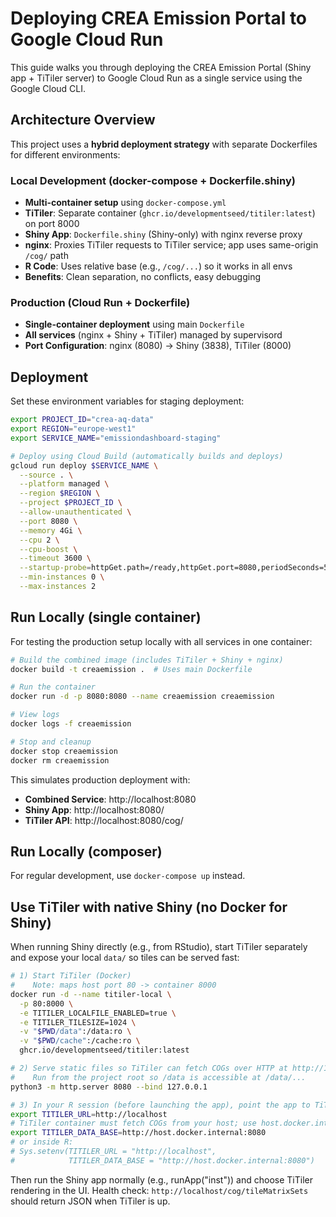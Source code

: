 # Deploying CREA Emission Portal to Google Cloud Run

This guide walks you through deploying the CREA Emission Portal (Shiny app + TiTiler server) to Google Cloud Run as a single service using the Google Cloud CLI.


## Architecture Overview

This project uses a **hybrid deployment strategy** with separate Dockerfiles for different environments:

### Local Development (docker-compose + Dockerfile.shiny)
- **Multi-container setup** using `docker-compose.yml`
- **TiTiler**: Separate container (`ghcr.io/developmentseed/titiler:latest`) on port 8000
- **Shiny App**: `Dockerfile.shiny` (Shiny-only) with nginx reverse proxy
 - **nginx**: Proxies TiTiler requests to TiTiler service; app uses same-origin `/cog/` path
 - **R Code**: Uses relative base (e.g., `/cog/...`) so it works in all envs
- **Benefits**: Clean separation, no conflicts, easy debugging

### Production (Cloud Run + Dockerfile)
- **Single-container deployment** using main `Dockerfile`
- **All services** (nginx + Shiny + TiTiler) managed by supervisord
- **Port Configuration**: nginx (8080) → Shiny (3838), TiTiler (8000)


## Deployment

Set these environment variables for staging deployment:

```bash
export PROJECT_ID="crea-aq-data"
export REGION="europe-west1"
export SERVICE_NAME="emissiondashboard-staging"

# Deploy using Cloud Build (automatically builds and deploys)
gcloud run deploy $SERVICE_NAME \
  --source . \
  --platform managed \
  --region $REGION \
  --project $PROJECT_ID \
  --allow-unauthenticated \
  --port 8080 \
  --memory 4Gi \
  --cpu 2 \
  --cpu-boost \
  --timeout 3600 \
  --startup-probe=httpGet.path=/ready,httpGet.port=8080,periodSeconds=5,timeoutSeconds=2,failureThreshold=120 \
  --min-instances 0 \
  --max-instances 2
```


## Run Locally (single container)

For testing the production setup locally with all services in one container:

```bash
# Build the combined image (includes TiTiler + Shiny + nginx)
docker build -t creaemission .  # Uses main Dockerfile

# Run the container
docker run -d -p 8080:8080 --name creaemission creaemission

# View logs
docker logs -f creaemission

# Stop and cleanup
docker stop creaemission
docker rm creaemission
```
This simulates production deployment with:
- **Combined Service**: http://localhost:8080
- **Shiny App**: http://localhost:8080/
- **TiTiler API**: http://localhost:8080/cog/

## Run Locally (composer)
For regular development, use `docker-compose up` instead.

## Use TiTiler with native Shiny (no Docker for Shiny)
When running Shiny directly (e.g., from RStudio), start TiTiler separately and expose your local `data/` so tiles can be served fast:

```bash
# 1) Start TiTiler (Docker)
#    Note: maps host port 80 -> container 8000
docker run -d --name titiler-local \
  -p 80:8000 \
  -e TITILER_LOCALFILE_ENABLED=true \
  -e TITILER_TILESIZE=1024 \
  -v "$PWD/data":/data:ro \
  -v "$PWD/cache":/cache:ro \
  ghcr.io/developmentseed/titiler:latest

# 2) Serve static files so TiTiler can fetch COGs over HTTP at http://127.0.0.1:8080/data/
#    Run from the project root so /data is accessible at /data/...
python3 -m http.server 8080 --bind 127.0.0.1

# 3) In your R session (before launching the app), point the app to TiTiler
export TITILER_URL=http://localhost
# TiTiler container must fetch COGs from your host; use host.docker.internal on macOS
export TITILER_DATA_BASE=http://host.docker.internal:8080
# or inside R:
# Sys.setenv(TITILER_URL = "http://localhost",
#            TITILER_DATA_BASE = "http://host.docker.internal:8080")
```

Then run the Shiny app normally (e.g., runApp("inst")) and choose TiTiler rendering in the UI. Health check: `http://localhost/cog/tileMatrixSets` should return JSON when TiTiler is up.
